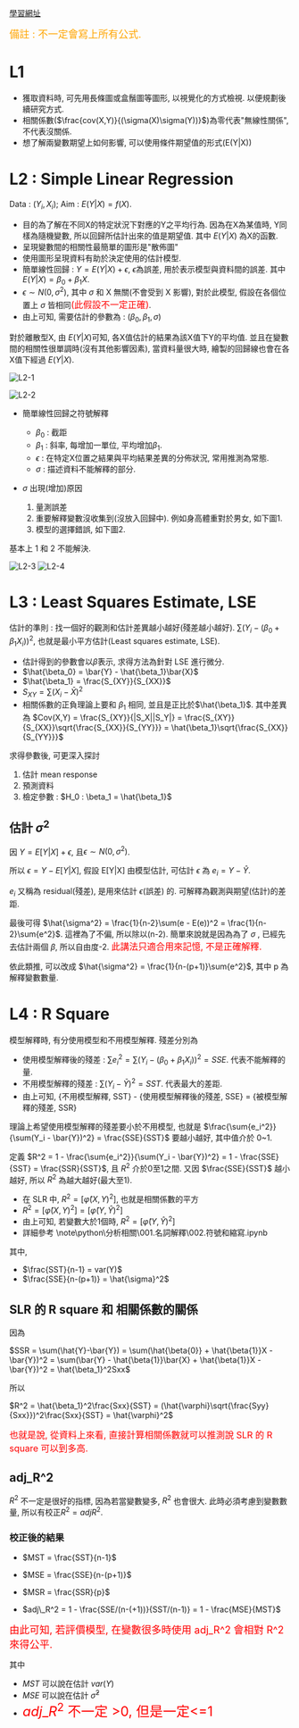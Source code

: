 <!-- markdownlint-disable MD033 -->
<!-- markdownlint-disable MD010 -->
<!-- markdownlint-disable MD037 -->
<!-- markdownlint-disable MD041 -->

[學習網址](https://www.youtube.com/watch?v=qgef6G9rzts&list=PLTp0eSi9MdkNZB4kyLSzIXIUy9JQOJ5AM)

<font size = 4 color = orange>備註 : 不一定會寫上所有公式.</font>

# L1

* 獲取資料時, 可先用長條圖或盒鬚圖等圖形, 以視覺化的方式檢視. 以便規劃後續研究方式.
* 相關係數($\frac{cov(X,Y)}{(\sigma(X)\sigma(Y))}$)為零代表"無線性關係", 不代表沒關係.
* 想了解兩變數期望上如何影響, 可以使用條件期望值的形式(E(Y|X))

# L2 : Simple Linear Regression

Data : ${(Y_i, X_i)}$; Aim : $E(Y|X) = f(X)$.

* 目的為了解在不同X的特定狀況下對應的Y之平均行為. 因為在X為某值時, Y同樣為隨機變數, 所以回歸所估計出來的值是期望值. 其中 $E(Y|X)$ 為X的函數.
* 呈現變數間的相關性最簡單的圖形是"散佈圖"
* 使用圖形呈現資料有助於決定使用的估計模型.
* 簡單線性回歸 : $Y = E(Y|X)+\epsilon$, $\epsilon$為誤差, 用於表示模型與資料間的誤差. 其中$E(Y|X) = \beta_0 + \beta_1X$.
* $\epsilon \sim N(0, \sigma^2)$, 其中 $\sigma$ 和 X 無關(不會受到 X 影響), 對於此模型, 假設在各個位置上 $\sigma$ 皆相同<font size = 3 color = red>(此假設不一定正確)</font>.
* 由上可知, 需要估計的參數為 : $(\beta_0, \beta_1, \sigma)$

對於離散型X, 由 $E(Y|X)$可知, 各X值估計的結果為該X值下Y的平均值. 並且在變數間的相關性很單調時(沒有其他影響因素), 當資料量很大時, 繪製的回歸線也會在各X值下經過 $E(Y|X)$.

![L2-1](figure\L2-1.PNG)

![L2-2](figure\L2-2.PNG)

* 簡單線性回歸之符號解釋
  * $\beta_0$ : 截距
  * $\beta_1$ : 斜率, 每增加一單位, 平均增加$\beta_1$.
  * $\epsilon$ : 在特定X位置之結果與平均結果差異的分佈狀況, 常用推測為常態.
  * $\sigma$ : 描述資料不能解釋的部分.

* $\sigma$ 出現(增加)原因
  1. 量測誤差
  2. 重要解釋變數沒收集到(沒放入回歸中). 例如身高體重對於男女, 如下圖1.
  3. 模型的選擇錯誤, 如下圖2.

基本上 1 和 2 不能解決.

![L2-3](figure\L2-3.PNG)
![L2-4](figure\L2-4.PNG)

# L3 : Least Squares Estimate, LSE

估計的準則 : 找一個好的觀測和估計差異越小越好(殘差越小越好). $\sum(Y_i - (\beta_0 + \beta_1X_i))^2$, 也就是最小平方估計(Least squares estimate, LSE).

* 估計得到的參數會以$\hat{\beta}$表示, 求得方法為針對 LSE 進行微分.
* $\hat{\beta_0} = \bar{Y} - \hat{\beta_1}\bar{X}$
* $\hat{\beta_1} = \frac{S_{XY}}{S_{XX}}$
* $S_{XY} = \sum{(X_i-\bar{X})^2}$
* 相關係數的正負理論上要和 $\beta_1$ 相同, 並且是正比於$\hat{\beta_1}$. 其中差異為 $Cov(X,Y) = \frac{S_{XY}}{|S_X||S_Y|} =  \frac{S_{XY}}{S_{XX}}\sqrt{\frac{S_{XX}}{S_{YY}}} = \hat{\beta_1}\sqrt{\frac{S_{XX}}{S_{YY}}}$

求得參數後, 可更深入探討

1. 估計 mean response
2. 預測資料
3. 檢定參數 : $H_0 : \beta_1 = \hat{\beta_1}$

## 估計 $\sigma^2$

因 $Y = E[Y|X] + \epsilon$, 且$\epsilon \sim N(0, \sigma^2)$.

所以 $\epsilon = Y - E[Y|X]$, 假設 E[Y|X] 由模型估計, 可估計 $\epsilon$ 為 $e_i = Y - \hat{Y}$.

$e_i$ 又稱為 residual(殘差), 是用來估計 $\epsilon$(誤差) 的. 可解釋為觀測與期望(估計)的差距.

最後可得 $\hat{\sigma^2} = \frac{1}{n-2}\sum(e - E(e))^2 = \frac{1}{n-2}\sum{e^2}$. 這裡為了不偏, 所以除以(n-2). 簡單來說就是因為為了 $\sigma$ , 已經先去估計兩個 $\beta$, 所以自由度-2. <font size = 3 color = red>此講法只適合用來記憶, 不是正確解釋.</font>

依此類推, 可以改成 $\hat{\sigma^2} = \frac{1}{n-(p+1)}\sum{e^2}$, 其中 p 為解釋變數數量.

# L4 : R Square

模型解釋時, 有分使用模型和不用模型解釋. 殘差分別為

* 使用模型解釋後的殘差 : $\sum{e_i^2} = \sum(Y_i - (\beta_0 + \beta_1X_i))^2 = SSE$. 代表不能解釋的量.
* 不用模型解釋的殘差 : $\sum(Y_i - \bar{Y})^2 = SST$. 代表最大的差距.
* 由上可知, {不用模型解釋, SST} - {使用模型解釋後的殘差, SSE} = {被模型解釋的殘差, SSR}

理論上希望使用模型解釋的殘差要小於不用模型, 也就是 $\frac{\sum{e_i^2}}{\sum(Y_i - \bar{Y})^2} = \frac{SSE}{SST}$ 要越小越好, 其中值介於 0~1.

定義 $R^2 = 1 - \frac{\sum{e_i^2}}{\sum(Y_i - \bar{Y})^2} = 1 - \frac{SSE}{SST} = \frac{SSR}{SST}$, 且 $R^2$ 介於0至1之間. 又因 $\frac{SSE}{SST}$ 越小越好, 所以 $R^2$ 為越大越好(最大至1).

* 在 SLR 中, $R^2 = [\hat{\varphi}(X,Y)^2]$, 也就是相關係數的平方
* $R^2 = [\hat{\varphi}(X,Y)^2] = [\hat{\varphi}(Y,\hat{Y})^2]$
* 由上可知, 若變數大於1個時, $R^2 = [\hat{\varphi}(Y,\hat{Y})^2]$
* 詳細參考 \note\python\分析相關\001.名詞解釋\002.符號和縮寫.ipynb

其中,

* $\frac{SST}{n-1} = var(Y)$
* $\frac{SSE}{n-(p+1)} = \hat{\sigma}^2$

## SLR 的 R square 和 相關係數的關係

因為

$SSR = \sum(\hat{Y}-\bar{Y}) = \sum(\hat{\beta{0}} + \hat{\beta{1}}X - \bar{Y})^2 = \sum(\bar{Y} - \hat{\beta{1}}\bar{X} + \hat{\beta{1}}X - \bar{Y})^2 = \hat{\beta_1}^2Sxx$

所以

$R^2 = \hat{\beta_1}^2\frac{Sxx}{SST} = (\hat{\varphi}\sqrt{\frac{Syy}{Sxx}})^2\frac{Sxx}{SST} = \hat{\varphi}^2$

<font size = 3 color = red>也就是說, 從資料上來看, 直接計算相關係數就可以推測說 SLR 的 R square 可以到多高.</font>

## adj_R^2

$R^2$ 不一定是很好的指標, 因為若當變數變多, $R^2$ 也會很大. 此時必須考慮到變數數量, 所以有校正$R^2 = adjR^2$.

### 校正後的結果

* $MST = \frac{SST}{n-1}$
* $MSE = \frac{SSE}{n-(p+1)}$
* $MSR = \frac{SSR}{p}$

* $adj\_R^2 = 1 - \frac{SSE/(n-(+1))}{SST/(n-1)} = 1 - \frac{MSE}{MST}$

<font size = 4 color = red>由此可知, 若評價模型, 在變數很多時使用 adj_R^2 會相對 R^2 來得公平.</font>

其中

* $MST$ 可以說在估計 $var(Y)$
* $MSE$ 可以說在估計 $\hat{\sigma}^2$
* <font size = 5 color = red>$adj\_R^2$ 不一定 >0, 但是一定<=1</font>
